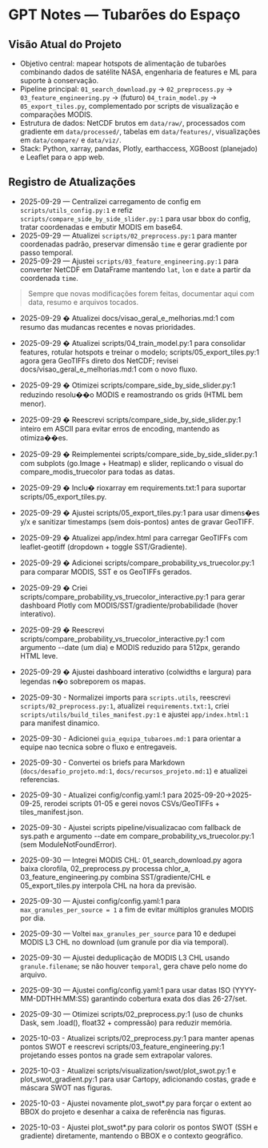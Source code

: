 ﻿# GPT Notes — Tubarões do Espaço

## Visão Atual do Projeto
- Objetivo central: mapear hotspots de alimentação de tubarões combinando dados de satélite NASA, engenharia de features e ML para suporte à conservação.
- Pipeline principal: `01_search_download.py` → `02_preprocess.py` → `03_feature_engineering.py` → (futuro) `04_train_model.py` → `05_export_tiles.py`, complementado por scripts de visualização e comparações MODIS.
- Estrutura de dados: NetCDF brutos em `data/raw/`, processados com gradiente em `data/processed/`, tabelas em `data/features/`, visualizações em `data/compare/` e `data/viz/`.
- Stack: Python, xarray, pandas, Plotly, earthaccess, XGBoost (planejado) e Leaflet para o app web.

## Registro de Atualizações
- 2025-09-29 — Centralizei carregamento de config em `scripts/utils_config.py:1` e refiz `scripts/compare_side_by_side_slider.py:1` para usar bbox do config, tratar coordenadas e embutir MODIS em base64.
- 2025-09-29 — Atualizei `scripts/02_preprocess.py:1` para manter coordenadas padrão, preservar dimensão `time` e gerar gradiente por passo temporal.
- 2025-09-29 — Ajustei `scripts/03_feature_engineering.py:1` para converter NetCDF em DataFrame mantendo `lat`, `lon` e `date` a partir da coordenada `time`.

> Sempre que novas modificações forem feitas, documentar aqui com data, resumo e arquivos tocados.


- 2025-09-29 � Atualizei docs/visao_geral_e_melhorias.md:1 com resumo das mudancas recentes e novas prioridades.

- 2025-09-29 � Atualizei scripts/04_train_model.py:1 para consolidar features, rotular hotspots e treinar o modelo; scripts/05_export_tiles.py:1 agora gera GeoTIFFs direto dos NetCDF; revisei docs/visao_geral_e_melhorias.md:1 com o novo fluxo.

- 2025-09-29 � Otimizei scripts/compare_side_by_side_slider.py:1 reduzindo resolu��o MODIS e reamostrando os grids (HTML bem menor).

- 2025-09-29 � Reescrevi scripts/compare_side_by_side_slider.py:1 inteiro em ASCII para evitar erros de encoding, mantendo as otimiza��es.

- 2025-09-29 � Reimplementei scripts/compare_side_by_side_slider.py:1 com subplots (go.Image + Heatmap) e slider, replicando o visual do compare_modis_truecolor para todas as datas.

- 2025-09-29 � Inclu� rioxarray em requirements.txt:1 para suportar scripts/05_export_tiles.py.

- 2025-09-29 � Ajustei scripts/05_export_tiles.py:1 para usar dimens�es y/x e sanitizar timestamps (sem dois-pontos) antes de gravar GeoTIFF.

- 2025-09-29 � Atualizei app/index.html para carregar GeoTIFFs com leaflet-geotiff (dropdown + toggle SST/Gradiente).

- 2025-09-29 � Adicionei scripts/compare_probability_vs_truecolor.py:1 para comparar MODIS, SST e os GeoTIFFs gerados.

- 2025-09-29 � Criei scripts/compare_probability_vs_truecolor_interactive.py:1 para gerar dashboard Plotly com MODIS/SST/gradiente/probabilidade (hover interativo).

- 2025-09-29 � Reescrevi scripts/compare_probability_vs_truecolor_interactive.py:1 com argumento --date (um dia) e MODIS reduzido para 512px, gerando HTML leve.

- 2025-09-29 � Ajustei dashboard interativo (colwidths e largura) para legendas n�o sobreporem os mapas.
- 2025-09-30 - Normalizei imports para `scripts.utils`, reescrevi `scripts/02_preprocess.py:1`, atualizei `requirements.txt:1`, criei `scripts/utils/build_tiles_manifest.py:1` e ajustei `app/index.html:1` para manifest dinamico.
- 2025-09-30 - Adicionei `guia_equipa_tubaroes.md:1` para orientar a equipe nao tecnica sobre o fluxo e entregaveis.
- 2025-09-30 - Convertei os briefs para Markdown (`docs/desafio_projeto.md:1`, `docs/recursos_projeto.md:1`) e atualizei referencias.

- 2025-09-30 - Atualizei config/config.yaml:1 para 2025-09-20→2025-09-25, rerodei scripts 01-05 e gerei novos CSVs/GeoTIFFs + tiles_manifest.json.
- 2025-09-30 - Ajustei scripts pipeline/visualizacao com fallback de sys.path e argumento --date em compare_probability_vs_truecolor.py:1 (sem ModuleNotFoundError).


- 2025-09-30 — Integrei MODIS CHL: 01_search_download.py agora baixa clorofila, 02_preprocess.py processa chlor_a, 03_feature_engineering.py combina SST/gradiente/CHL e 05_export_tiles.py interpola CHL na hora da previsão.

- 2025-09-30 — Ajustei config/config.yaml:1 para `max_granules_per_source = 1` a fim de evitar múltiplos granules MODIS por dia.

- 2025-09-30 — Voltei `max_granules_per_source` para 10 e dedupei MODIS L3 CHL no download (um granule por dia via temporal).

- 2025-09-30 — Ajustei deduplicação de MODIS L3 CHL usando `granule.filename`; se não houver `temporal`, gera chave pelo nome do arquivo.

- 2025-09-30 — Ajustei config/config.yaml:1 para usar datas ISO (YYYY-MM-DDTHH:MM:SS) garantindo cobertura exata dos dias 26-27/set.

- 2025-09-30 — Otimizei scripts/02_preprocess.py:1 (uso de chunks Dask, sem .load(), float32 + compressão) para reduzir memória.
- 2025-10-03 - Atualizei scripts/02_preprocess.py:1 para manter apenas pontos SWOT e reescrevi scripts/03_feature_engineering.py:1 projetando esses pontos na grade sem extrapolar valores.
- 2025-10-03 - Atualizei scripts/visualization/swot/plot_swot.py:1 e plot_swot_gradient.py:1 para usar Cartopy, adicionando costas, grade e máscara SWOT nas figuras.
- 2025-10-03 - Ajustei novamente plot_swot*.py para forçar o extent ao BBOX do projeto e desenhar a caixa de referência nas figuras.
- 2025-10-03 - Ajustei plot_swot*.py para colorir os pontos SWOT (SSH e gradiente) diretamente, mantendo o BBOX e o contexto geográfico.
